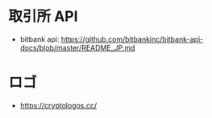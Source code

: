 # 取引所 API
- bitbank api: https://github.com/bitbankinc/bitbank-api-docs/blob/master/README_JP.md

# ロゴ

- https://cryptologos.cc/